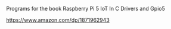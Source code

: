 Programs for the book 
Raspberry Pi 5 IoT In C
Drivers and Gpio5 

https://www.amazon.com/dp/1871962943
